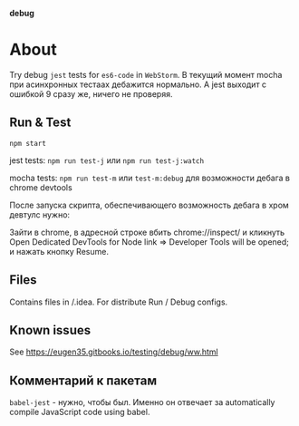 **debug**

# About
Try debug `jest` tests for `es6-code` in `WebStorm`.
В текущий момент mocha при асинхронных тестаах дебажится нормально.
А jest выходит с ошибкой 9 сразу же, ничего не проверяя.

## Run & Test
`npm start`

jest tests: `npm run test-j` или `npm run test-j:watch`

mocha tests: `npm run test-m` или `test-m:debug` для возможности дебага в chrome devtools

После запуска скрипта, обеспечивающего возможность дебага в хром девтулс нужно:

Зайти в chrome, в адресной строке вбить chrome://inspect/ и кликнуть Open Dedicated DevTools for Node link => Developer Tools will be opened; и нажать кнопку Resume.

## Files
Contains files in /.idea.
For distribute Run / Debug configs.

## Known issues
See https://eugen35.gitbooks.io/testing/debug/ww.html

## Комментарий к пакетам
`babel-jest` - нужно, чтобы был. Именно он отвечает за automatically compile JavaScript code using babel.
